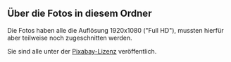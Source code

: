 

## Über die Fotos in diesem Ordner ##

Die Fotos haben alle die Auflösung 1920x1080 ("Full HD"), mussten hierfür aber teilweise noch zugeschnitten werden.

Sie sind alle unter der [Pixabay-Lizenz](https://pixabay.com/service/license/) veröffentlich.

